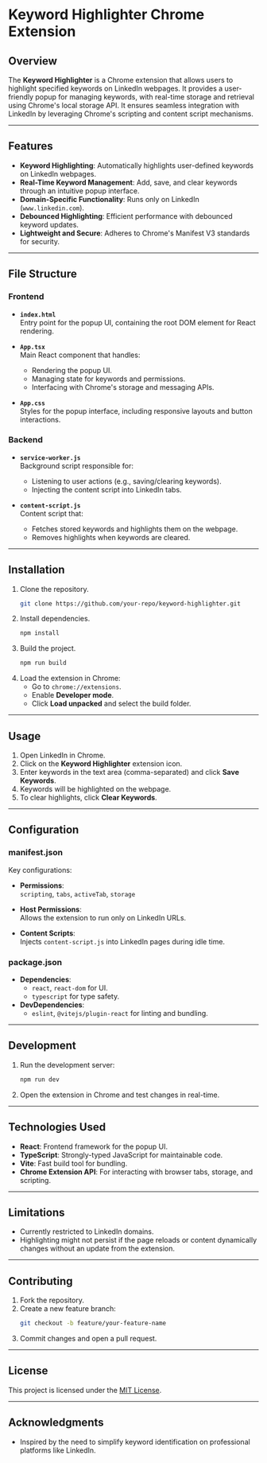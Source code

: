# Keyword Highlighter Chrome Extension

## Overview

The **Keyword Highlighter** is a Chrome extension that allows users to highlight specified keywords on LinkedIn webpages. It provides a user-friendly popup for managing keywords, with real-time storage and retrieval using Chrome's local storage API. It ensures seamless integration with LinkedIn by leveraging Chrome's scripting and content script mechanisms.

---

## Features

- **Keyword Highlighting**: Automatically highlights user-defined keywords on LinkedIn webpages.
- **Real-Time Keyword Management**: Add, save, and clear keywords through an intuitive popup interface.
- **Domain-Specific Functionality**: Runs only on LinkedIn (`www.linkedin.com`).
- **Debounced Highlighting**: Efficient performance with debounced keyword updates.
- **Lightweight and Secure**: Adheres to Chrome's Manifest V3 standards for security.

---

## File Structure

### **Frontend**

- **`index.html`**  
  Entry point for the popup UI, containing the root DOM element for React rendering.

- **`App.tsx`**  
  Main React component that handles:

  - Rendering the popup UI.
  - Managing state for keywords and permissions.
  - Interfacing with Chrome's storage and messaging APIs.

- **`App.css`**  
  Styles for the popup interface, including responsive layouts and button interactions.

### **Backend**

- **`service-worker.js`**  
  Background script responsible for:

  - Listening to user actions (e.g., saving/clearing keywords).
  - Injecting the content script into LinkedIn tabs.

- **`content-script.js`**  
  Content script that:
  - Fetches stored keywords and highlights them on the webpage.
  - Removes highlights when keywords are cleared.

---

## Installation

1. Clone the repository.
   ```bash
   git clone https://github.com/your-repo/keyword-highlighter.git
   ```
2. Install dependencies.
   ```bash
   npm install
   ```
3. Build the project.
   ```bash
   npm run build
   ```
4. Load the extension in Chrome:
   - Go to `chrome://extensions`.
   - Enable **Developer mode**.
   - Click **Load unpacked** and select the build folder.

---

## Usage

1. Open LinkedIn in Chrome.
2. Click on the **Keyword Highlighter** extension icon.
3. Enter keywords in the text area (comma-separated) and click **Save Keywords**.
4. Keywords will be highlighted on the webpage.
5. To clear highlights, click **Clear Keywords**.

---

## Configuration

### **manifest.json**

Key configurations:

- **Permissions**:  
  `scripting`, `tabs`, `activeTab`, `storage`
- **Host Permissions**:  
  Allows the extension to run only on LinkedIn URLs.

- **Content Scripts**:  
  Injects `content-script.js` into LinkedIn pages during idle time.

### **package.json**

- **Dependencies**:
  - `react`, `react-dom` for UI.
  - `typescript` for type safety.
- **DevDependencies**:
  - `eslint`, `@vitejs/plugin-react` for linting and bundling.

---

## Development

1. Run the development server:
   ```bash
   npm run dev
   ```
2. Open the extension in Chrome and test changes in real-time.

---

## Technologies Used

- **React**: Frontend framework for the popup UI.
- **TypeScript**: Strongly-typed JavaScript for maintainable code.
- **Vite**: Fast build tool for bundling.
- **Chrome Extension API**: For interacting with browser tabs, storage, and scripting.

---

## Limitations

- Currently restricted to LinkedIn domains.
- Highlighting might not persist if the page reloads or content dynamically changes without an update from the extension.

---

## Contributing

1. Fork the repository.
2. Create a new feature branch:
   ```bash
   git checkout -b feature/your-feature-name
   ```
3. Commit changes and open a pull request.

---

## License

This project is licensed under the [MIT License](LICENSE).

---

## Acknowledgments

- Inspired by the need to simplify keyword identification on professional platforms like LinkedIn.
